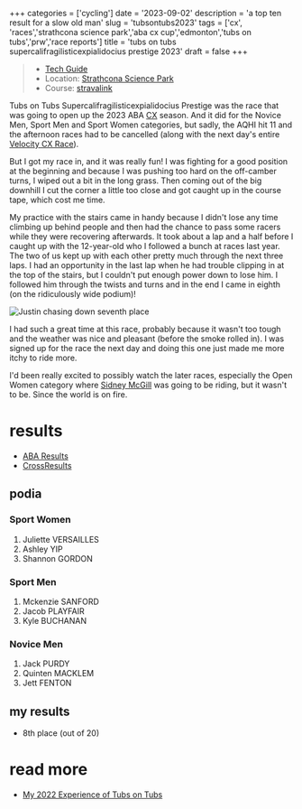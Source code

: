 +++
categories = ['cycling']
date = '2023-09-02'
description = 'a top ten result for a slow old man'
slug = 'tubsontubs2023'
tags = ['cx', 'races','strathcona science park','aba cx cup','edmonton','tubs on tubs','prw','race reports']
title = 'tubs on tubs supercalifragilisticexpialidocius prestige 2023'
draft = false
+++

> * [Tech Guide](https://www.albertabicycle.ab.ca/uploads/files/TubsOnTubsTechGuide2023_Draft.pdf)
> * Location: [Strathcona Science Park](../../bike/strathconasciencepark/)
> * Course: [stravalink](https://www.strava.com/segments/35335653)

Tubs on Tubs Supercalifragilisticexpialidocius Prestige was the race that was going to open up the 2023 ABA [CX](../../bike/cx/) season. And it did for the Novice Men, Sport Men and Sport Women categories, but sadly, the AQHI hit 11 and the afternoon races had to be cancelled (along with the next day's entire [Velocity CX Race](../velocitycross2023/)).

But I got my race in, and it was really fun! I was fighting for a good position at the beginning and because I was pushing too hard on the off-camber turns, I wiped out a bit in the long grass. Then coming out of the big downhill I cut the corner a little too close and got caught up in the course tape, which cost me time.

My practice with the stairs came in handy because I didn't lose any time climbing up behind people and then had the chance to pass some racers while they were recovering afterwards. It took about a lap and a half before I caught up with the 12-year-old who I followed a bunch at races last year. The two of us kept up with each other pretty much through the next three laps. I had an opportunity in the last lap when he had trouble clipping in at the top of the stairs, but I couldn't put enough power down to lose him. I followed him through the twists and turns and in the end I came in eighth (on the ridiculously wide podium)!

![Justin chasing down seventh place](/tubs23_chase.jpg)

I had such a great time at this race, probably because it wasn't too tough and the weather was nice and pleasant (before the smoke rolled in). I was signed up for the race the next day and doing this one just made me more itchy to ride more.

I'd been really excited to possibly watch the later races, especially the Open Women category where [Sidney McGill](https://cyclocross24.com/rider/sidney-mcgill-/) was going to be riding, but it wasn't to be. Since the world is on fire.

# results

* [ABA Results](https://www.albertabicycle.ab.ca)
* [CrossResults](https://www.crossresults.com/race/11645)

## podia

### Sport Women

1. Juliette VERSAILLES
2. Ashley YIP
3. Shannon GORDON

### Sport Men

1. Mckenzie SANFORD
2. Jacob PLAYFAIR
3. Kyle BUCHANAN

### Novice Men

1. Jack PURDY
2. Quinten MACKLEM
3. Jett FENTON

## my results

* 8th place (out of 20)

# read more

* [My 2022 Experience of Tubs on Tubs](../tubsontubs2022/)
